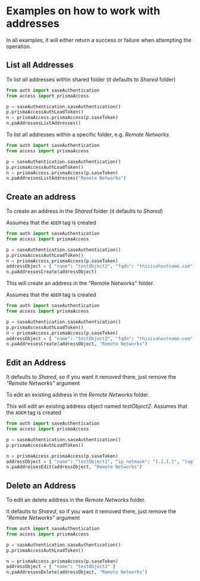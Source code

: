 # Examples on how to work with addresses
In all examples, it will either return a success or failure when attempting the operation.

## List all Addresses
To list all addresses within shared folder (it defaults to _Shared_ folder)
```python
from auth import saseAuthentication
from access import prismaAccess

p = saseAuthentication.saseAuthentication()
p.prismaAccessAuthLoadToken()
n = prismaAccess.prismaAccess(p.saseToken)
n.paAddressesListAddresses()
```


To list all addresses within a specific folder, e.g. _Remote Networks_
```python
from auth import saseAuthentication
from access import prismaAccess

p = saseAuthentication.saseAuthentication()
p.prismaAccessAuthLoadToken()
n = prismaAccess.prismaAccess(p.saseToken)
n.paAddressesListAddresses("Remote Networks")
```


## Create an address
To create an address in the _Shared_ folder (it defaults to _Shared_)

Assumes that the `ADEM` tag is created
```python
from auth import saseAuthentication
from access import prismaAccess

p = saseAuthentication.saseAuthentication()
p.prismaAccessAuthLoadToken()
n = prismaAccess.prismaAccess(p.saseToken)
addressObject = { "name": "testObject2", "fqdn": "thisisahostname.com", "tag": [ "ADEM" ] }
n.paAddressesCreate(addressObject)
```

This will create an address in the "Remote Networks" folder.

Assumes that the `ADEM` tag is created
```python
from auth import saseAuthentication
from access import prismaAccess

p = saseAuthentication.saseAuthentication()
p.prismaAccessAuthLoadToken()
n = prismaAccess.prismaAccess(p.saseToken)
addressObject = { "name": "testObject2", "fqdn": "thisisahostname.com", "tag": [ "ADEM" ] }
n.paAddressesCreate(addressObject, "Remote Networks")
```

## Edit an Address
It defaults to _Shared_, so if you want it removed there, just remove the _"Remote Networks"_ argument

To edit an existing address in the _Remote Networks_ folder. 

This will edit an existing address object named _testObject2_.
Assumes that the `ADEM` tag is created

```python
from auth import saseAuthentication
from access import prismaAccess

p = saseAuthentication.saseAuthentication()
p.prismaAccessAuthLoadToken()

n = prismaAccess.prismaAccess(p.saseToken)
addressObject = { "name": "testObject2", "ip_netmask": "1.1.1.1", "tag": [ "ADEM" ] }
n.paAddressesEdit(addressObject, "Remote Networks")
```

## Delete an Address
To edit an delete address in the _Remote Networks_ folder. 

It defaults to _Shared_, so if you want it removed there, just remove the _"Remote Networks"_ argument

```python
from auth import saseAuthentication
from access import prismaAccess

p = saseAuthentication.saseAuthentication()
p.prismaAccessAuthLoadToken()

n = prismaAccess.prismaAccess(p.saseToken)
addressObject = { "name": "testObject2" }
n.paAddressesDelete(addressObject, "Remote Networks")
```